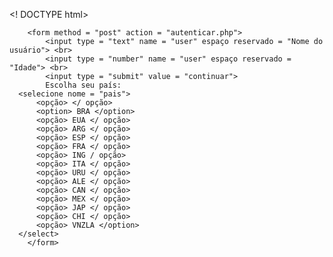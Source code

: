 <! DOCTYPE html>
<html lang = "pt-BR">
  <head>
    <meta charset = "utf-8">
	<script src = "js / js.js" charset = "utf-8"> </script>
	<link rel = "folha de estilo" tipo = "text / css" href = "css / css.css" />
    <title> Sayansi </title>
  </head>
  <body>
 
        <form method = "post" action = "autenticar.php">
            <input type = "text" name = "user" espaço reservado = "Nome do usuário"> <br>
            <input type = "number" name = "user" espaço reservado = "Idade"> <br>
            <input type = "submit" value = "continuar">
			Escolha seu país:
      <selecione nome = "pais">
          <opção> </ opção>
          <option> BRA </option>
          <opção> EUA </ opção>
          <opção> ARG </ opção>
          <opção> ESP </ opção>
          <opção> FRA </ opção>
          <opção> ING / opção>
          <opção> ITA </ opção>
          <opção> URU </ opção>
          <opção> ALE </ opção>
          <opção> CAN </ opção>
          <opção> MEX </ opção>
          <opção> JAP </ opção>
          <opção> CHI </ opção>
		  <opção> VNZLA </option>
      </select>
        </form>
    
   
  </body>
</html>
